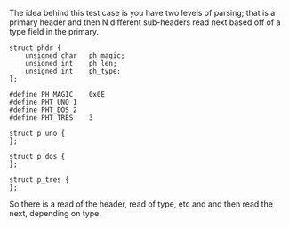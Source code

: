 
The idea behind this test case is you have two levels of
parsing; that is a primary header and then N different
sub-headers read next based off of a type field in the
primary.


```
struct phdr {
	unsigned char	ph_magic;
	unsigned int	ph_len;
	unsigned int	ph_type;
};

#define	PH_MAGIC	0x0E
#define	PHT_UNO	1
#define	PHT_DOS	2
#define	PHT_TRES	3

struct p_uno {
};

struct p_dos {
};

struct p_tres {
};
```


So there is a read of the header, read of type, etc and
and then read the next, depending on type.

